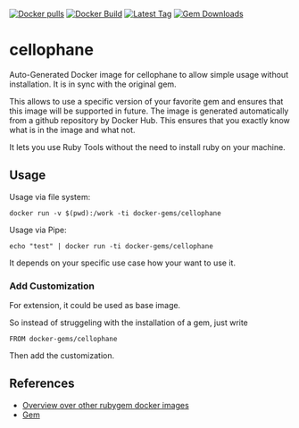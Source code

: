 [![Docker pulls](https://img.shields.io/docker/pulls/rubygem/cellophane.svg)](https://hub.docker.com/r/rubygem/cellophane/)
[![Docker Build](https://img.shields.io/docker/automated/rubygem/cellophane.svg)](https://hub.docker.com/r/rubygem/cellophane/)
[![Latest Tag](https://img.shields.io/github/tag/docker-rubygem/cellophane.svg)](https://hub.docker.com/r/rubygem/cellophane/)
[![Gem Downloads](https://img.shields.io/gem/dt/cellophane.svg)](https://rubygems.org/gems/cellophane/)
# cellophane

Auto-Generated Docker image for cellophane to allow simple usage without installation.
It is in sync with the original gem.

This allows to use a specific version of your favorite gem and ensures that this image will be supported in future.
The image is generated automatically from a github repository by Docker Hub.
This ensures that you exactly know what is in the image and what not.

It lets you use Ruby Tools without the need to install ruby on your machine.

## Usage

Usage via file system:

`docker run -v $(pwd):/work -ti docker-gems/cellophane`

Usage via Pipe:

`echo "test" | docker run -ti docker-gems/cellophane`

It depends on your specific use case how your want to use it.

### Add Customization

For extension, it could be used as base image.

So instead of struggeling with the installation of a gem, just write

`FROM docker-gems/cellophane`

Then add the customization.

## References

 - [Overview over other rubygem docker images](https://github.com/thinkbot/docker-rubygem)
 - [Gem](https://rubygems.org/gems/cellophane/)

